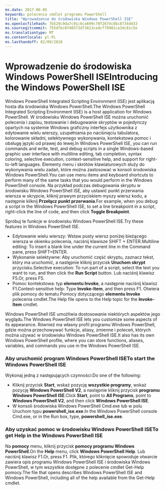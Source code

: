 ```yaml
---
ms.date: 2017-06-05
keywords: polecenia cmdlet programu PowerShell
title: "Wprowadzenie do środowiska Windows PowerShell ISE"
ms.openlocfilehash: 7b529c9da7c91c6ca699c70f2674c8bc8734dd33
ms.sourcegitcommit: 755d7bc0740573d73613cedcf79981ca3dc81c5e
ms.translationtype: MT
ms.contentlocale: pl-PL
ms.lasthandoff: 02/09/2018
---
```

# <a name="introducing-the-windows-powershell-ise"></a><span data-ttu-id="3fbe3-103">Wprowadzenie do środowiska Windows PowerShell ISE</span><span class="sxs-lookup"><span data-stu-id="3fbe3-103">Introducing the Windows PowerShell ISE</span></span>

<span data-ttu-id="3fbe3-104">Windows PowerShell Integrated Scripting Environment (ISE) jest aplikacją hosta dla środowiska Windows PowerShell.</span><span class="sxs-lookup"><span data-stu-id="3fbe3-104">The Windows PowerShell Integrated Scripting Environment (ISE) is a host application for Windows PowerShell.</span></span> <span data-ttu-id="3fbe3-105">W środowisku Windows PowerShell ISE można uruchomić polecenia i zapisu, testowanie i debugowanie skryptów w pojedynczy opartych na systemie Windows graficzny interfejs użytkownika z edytowanie wielu wierszy, uzupełniania po naciśnięciu tabulatora, kolorowanie składni, selektywnego wykonywania, kontekstowa pomoc i obsługę języki od prawej do lewej.</span><span class="sxs-lookup"><span data-stu-id="3fbe3-105">In Windows PowerShell ISE, you can run commands and write, test, and debug scripts in a single Windows-based graphic user interface with multiline editing, tab completion, syntax coloring, selective execution, context-sensitive help, and support for right-to-left languages.</span></span> <span data-ttu-id="3fbe3-106">Elementy menu i skrótów klawiaturowych służy do wykonywania wielu zadań, które można zastosować w konsoli środowiska Windows PowerShell.</span><span class="sxs-lookup"><span data-stu-id="3fbe3-106">You can use menu items and keyboard shortcuts to perform many of the same tasks that you would perform in the Windows PowerShell console.</span></span> <span data-ttu-id="3fbe3-107">Na przykład podczas debugowania skryptu w środowisku Windows PowerShell ISE, aby ustawić punkt przerwania wiersza w skrypcie, kliknij prawym przyciskiem myszy wiersz kodu, a następnie kliknij **Przełącz punkt przerwania**.</span><span class="sxs-lookup"><span data-stu-id="3fbe3-107">For example, when you debug a script in the Windows PowerShell ISE, to set a line breakpoint in a script, right-click the line of code, and then click **Toggle Breakpoint**.</span></span>

<span data-ttu-id="3fbe3-108">Spróbuj te funkcje w środowisku Windows PowerShell ISE.</span><span class="sxs-lookup"><span data-stu-id="3fbe3-108">Try these features in Windows PowerShell ISE.</span></span>

- <span data-ttu-id="3fbe3-109">Edytowanie wielu wierszy: Wstaw pusty wiersz poniżej bieżącego wiersza w okienku polecenia, naciśnij klawisze SHIFT + ENTER.</span><span class="sxs-lookup"><span data-stu-id="3fbe3-109">Multiline editing: To insert a blank line under the current line in the Command pane, press SHIFT+ENTER.</span></span>
- <span data-ttu-id="3fbe3-110">Wykonanie selektywne: Aby uruchomić część skryptu, zaznacz tekst, który ma uruchomić, a następnie kliknij przycisk **Uruchom skrypt** przycisku.</span><span class="sxs-lookup"><span data-stu-id="3fbe3-110">Selective execution: To run part of a script, select the text you want to run, and then click the **Run Script** button.</span></span> <span data-ttu-id="3fbe3-111">Lub naciśnij klawisz F5.</span><span class="sxs-lookup"><span data-stu-id="3fbe3-111">Or, press F5.</span></span>
- <span data-ttu-id="3fbe3-112">Pomoc kontekstowa: typ **elementu Invoke**, a następnie naciśnij klawisz F1.</span><span class="sxs-lookup"><span data-stu-id="3fbe3-112">Context-sensitive help: Type **Invoke-Item**, and then press F1.</span></span> <span data-ttu-id="3fbe3-113">Otwiera plik pomocy do tematu Pomocy dotyczącego **elementu Invoke** polecenia cmdlet.</span><span class="sxs-lookup"><span data-stu-id="3fbe3-113">The Help file opens to the Help topic for the **Invoke-Item** cmdlet.</span></span>

<span data-ttu-id="3fbe3-114">Windows PowerShell ISE umożliwia dostosowanie niektórych aspektów jego wyglądu.</span><span class="sxs-lookup"><span data-stu-id="3fbe3-114">The Windows PowerShell ISE lets you customize some aspects of its appearance.</span></span> <span data-ttu-id="3fbe3-115">Również ma własny profil programu Windows PowerShell, gdzie można przechowywać funkcje, aliasy, zmienne i poleceń, których można używać w środowisku Windows PowerShell ISE.</span><span class="sxs-lookup"><span data-stu-id="3fbe3-115">It also has its own Windows PowerShell profile, where you can store functions, aliases, variables, and commands you use in the Windows PowerShell ISE.</span></span>

### <a name="to-start-the-windows-powershell-ise"></a><span data-ttu-id="3fbe3-116">Aby uruchomić program Windows PowerShell ISE</span><span class="sxs-lookup"><span data-stu-id="3fbe3-116">To start the Windows PowerShell ISE</span></span>

<span data-ttu-id="3fbe3-117">Wykonaj jedną z następujących czynności:</span><span class="sxs-lookup"><span data-stu-id="3fbe3-117">Do one of the following:</span></span>

- <span data-ttu-id="3fbe3-118">Kliknij przycisk **Start**, wskaż pozycję **wszystkie programy**, wskaż pozycję **Windows PowerShell V2**, a następnie kliknij przycisk **programu Windows PowerShell ISE**.</span><span class="sxs-lookup"><span data-stu-id="3fbe3-118">Click **Start**, point to **All Programs**, point to **Windows PowerShell V2**, and then click **Windows PowerShell ISE**.</span></span>
- <span data-ttu-id="3fbe3-119">W konsoli środowiska Windows PowerShell Cmd.exe lub w polu Uruchom typu **powershell_ise.exe**.</span><span class="sxs-lookup"><span data-stu-id="3fbe3-119">In the Windows PowerShell console Cmd.exe, or in the Run box, type, **powershell_ise.exe**.</span></span>

### <a name="to-get-help-in-the-windows-powershell-ise"></a><span data-ttu-id="3fbe3-120">Aby uzyskać pomoc w środowisku Windows PowerShell ISE</span><span class="sxs-lookup"><span data-stu-id="3fbe3-120">To get Help in the Windows PowerShell ISE</span></span>

<span data-ttu-id="3fbe3-121">Na **pomocy** menu, kliknij przycisk **pomocy programu Windows PowerShell**.</span><span class="sxs-lookup"><span data-stu-id="3fbe3-121">On the **Help** menu, click **Windows PowerShell Help**.</span></span> <span data-ttu-id="3fbe3-122">Lub naciśnij klawisz F1.</span><span class="sxs-lookup"><span data-stu-id="3fbe3-122">Or, press F1.</span></span> <span data-ttu-id="3fbe3-123">Plik, którego kliknięcie spowoduje otwarcie zawiera opis programu Windows PowerShell ISE i środowiska Windows PowerShell, w tym wszystkie dostępne z polecenie cmdlet Get-Help pomocy.</span><span class="sxs-lookup"><span data-stu-id="3fbe3-123">The file that opens describes Windows PowerShell ISE and Windows PowerShell, including all of the help available from the Get-Help cmdlet.</span></span>
